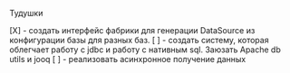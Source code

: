 Тудушки

[X] - создать интерфейс фабрики для генерации DataSource из конфигурации базы для разных баз.
[ ] - создать систему, которая облегчает работу с jdbc и работу с нативным sql. Заюзать Apache db utils и jooq
[ ] - реализовать асинхронное получение данных